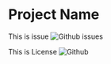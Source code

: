 # Project Name

This is issue ![Github issues](https://img.shields.io/github/issues/your-username/your-repo)

This is License ![Github](https://img.shields.io/github/license/your-username/your-repo)

